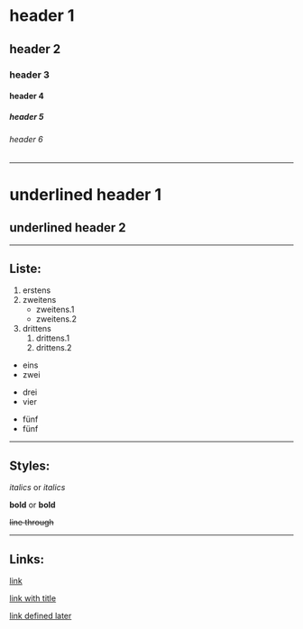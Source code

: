 # header 1
## header 2
### header 3
#### header 4
##### header 5
###### header 6

---

underlined header 1
=

underlined header 2
-

---

## Liste:
1. erstens
1. zweitens
    * zweitens.1
    * zweitens.2
20. drittens
    1. drittens.1
    1. drittens.2
- eins
- zwei
* drei
* vier
+ fünf
+ fünf
---

## Styles:
*italics* or _italics_

**bold** or __bold__

~~line through~~

---
## Links:
[link](www.google.com)

[link with title](www.google.com "title")

[link defined later][link1]



[link1]: www.google.com